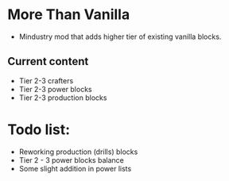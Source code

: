 # More Than Vanilla

- Mindustry mod that adds higher tier of existing vanilla blocks.
## Current content
- Tier 2-3 crafters
- Tier 2-3 power blocks
- Tier 2-3 production blocks



# Todo list:
- Reworking production (drills) blocks
- Tier 2 - 3 power blocks balance
- Some slight addition in power lists
